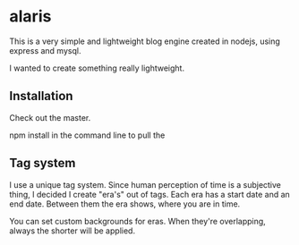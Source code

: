 alaris
======

This is a very simple and lightweight blog engine created in nodejs, using express and mysql.

I wanted to create something really lightweight.

Installation
------------

Check out the master.

npm install in the command line to pull the 



Tag system
----------

I use a unique tag system. Since human perception of time is a subjective thing, I decided I create "era's" out of tags. Each era has a start date and an end date. Between them the era shows, where you are in time. 

You can set custom backgrounds for eras. When they're overlapping, always the shorter will be applied.

